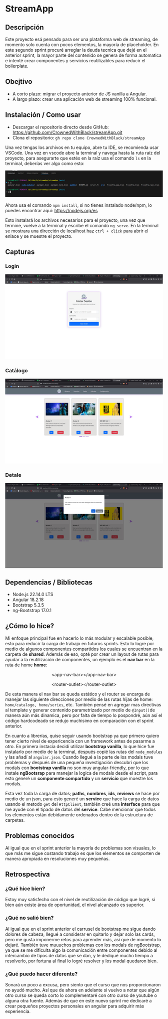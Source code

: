 # StreamApp

## Descripción
Este proyecto esá pensado para ser una plataforma web de streaming, de momento solo cuenta con pocos elementos, la mayoría de placeholder.
En este segundo sprint procuré arreglar la deuda tecnica que dejé en el anterior sprint, la mayor parte del contenido se genera de forma automatica e intenté crear componentes y servicios reutilizables para reducir el boilerplate.

## Obejtivo
- A corto plazo: migrar el proyecto anterior de JS vanilla a Angular.
- A largo plazo: crear una aplicación web de streaming 100% funcional.

## Instalación / Como usar
- Descargar el repositorio directo desde GitHub: https://github.com/CrownedWithBlack/streamApp.git
- Clona el repositorio: `gh repo clone CrownedWithBlack/streamApp`


Una vez tengas los archivos en tu equipo, abre tu IDE, se recomienda usar VSCode. Una vez en vscode abre la terminal y navega hasta la ruta raíz del proyecto, para asegurarte que estés en la raíz usa el comando `ls` en la terminal, deberías ver algo como esto:

![capturaTerminal](readmeAssets/terminal.png)

Ahora usa el comando `npm install`, si no tienes instalado node/npm, lo puedes encontrar aquí: https://nodejs.org/es

Esto instalará los archivos necesarios para el proyecto, una vez que termine, vuelve a la terminal y escribe el comando `ng serve`. En la terminal se mostrara una dirección de localhost haz `ctrl + click` para abrir el enlace y se muestre el proyecto.


## Capturas
### Login
![login](readmeAssets/login.jpg)
### Catálogo
![catalogo](readmeAssets/catalogo.jpg)
### Detale
![detalle](readmeAssets/detalle.jpg)

## Dependencias / Bibliotecas
- Node.js 22.14.0 LTS
 - Angular 18.2.18
 - Bootstrap 5.3.5
 - ng-Bootstrap 17.0.1


## ¿Cómo lo hice?
Mi enfoque principal fue en hacerlo lo más modular y escalable posible, esto para reducir la carga de trabajo en futuros sprints. Esto lo logre por medio de algunos componentes compartidos los cuales se encuentran en la carpeta de **shared**. Además de eso, opté por crear un layout de rutas para ayudar a la reutilización de componentes, un ejemplo es el **nav bar** en la ruta de home **home**:

<p align=center>
    &lt;app-nav-bar&gt;&lt;/app-nav-bar&gt;
</p>
<p align=center>
&lt;router-outlet&gt;&lt;/router-outlet&gt;
</p>

De esta manera el nav bar se queda estático y el router se encarga de manejar las siguiente direcciones por medio de las rutas hijas de home: `home/catalogo, home/series`, etc.
También pensé en agregar mas directivas al template y generar contenido parametrizado por medio de `@Input()`de manera aún más dinamica, pero por falta de tiempo lo pospondré, aún así el código hardcodeado se redujo muchisimo en comparación con el sprint anterior.

En cuanto a librerías, quise seguir usando bootstrap ya que primero quiero tener cierto nivel de expericencia con un framework antes de pasarme a otro. En primera instacia decidí utilizar **bootstrap vanilla**, lo que hice fue instalarlo por medio de la terminal, después copié las rutas del `node_modules` y las añadí al `angular.json`. Cuando llegué a la parte de los modals tuve problemas y después de una pequeña investigación descubrí que los modals con **bootstrap vanilla** no son muy angular-friendly, por lo que instale **ngBootsrap** para manejar la logica de modals desde el script, para esto generé un **componente compartido** y un **servicio** que muestre los modals.

Esta vez toda la carga de datos; **paths**, **nombres**, **ids**, **reviews** se hace por medio de un json, para esto generé un **service** que hace la carga de datos usando el metodo `get` del `HttpClient`, también creé una **interface** para que me ayude con el tipado de datos del **service**. Cabe mencionar que todos los elementos están debidamente ordenados dentro de la estructura de carpetas.

## Problemas conocidos
Al igual que en el sprint anterior la mayoría de problemas son visuales, lo que más me sigue costando trabajo es que los elementos se comporten de manera apropiada en resoluciones muy pequeñas.

## Retrospectiva
### ¿Qué hice bien?
Estoy muy satisfecho con el nivel de reutilización de código que logré, si bien aún existe área de oportunidad, el nivel alcanzado es superior.
### ¿Qué no salió bien?
Al igual que en el sprint anterior el carrusel de bootstrap me sigue dando dolores de cabeza, llegué a considerar en quitarlo y dejar solo las cards, pero me gusta imponerme retos para aprender más, así que de momento lo dejaré. También tuve muuuchos problemas con los modals de ngBootstrap, ya que se me dificulta algo la comunicación entre componentes debido al intercambio de tipos de datos que se dan, y le dediqué mucho tiempo  a resolverlo, por fortuna al final lo logré resolver y los modal quedaron bien.
### ¿Qué puedo hacer diferente?
Sonará un poco a excusa, pero siento que el curso que nos proporcionaron no ayudó mucho. Así que de ahora en adelante si vuelvo a notar que algún otro curso se queda corto lo complementaré con otro curso de youtube o alguna otra fuente.
Además de que en este nuevo sprint me dedicaré a crear pequeños proyectos personales en angular para adquirir más experiencia.